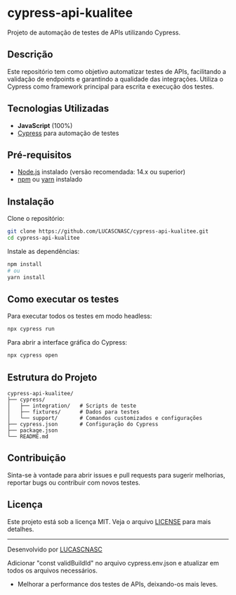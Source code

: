 # cypress-api-kualitee

Projeto de automação de testes de APIs utilizando Cypress.

## Descrição

Este repositório tem como objetivo automatizar testes de APIs, facilitando a validação de endpoints e garantindo a qualidade das integrações. Utiliza o Cypress como framework principal para escrita e execução dos testes.

## Tecnologias Utilizadas

- **JavaScript** (100%)
- [Cypress](https://www.cypress.io/) para automação de testes

## Pré-requisitos

- [Node.js](https://nodejs.org/) instalado (versão recomendada: 14.x ou superior)
- [npm](https://www.npmjs.com/) ou [yarn](https://yarnpkg.com/) instalado

## Instalação

Clone o repositório:
```bash
git clone https://github.com/LUCASCNASC/cypress-api-kualitee.git
cd cypress-api-kualitee
```

Instale as dependências:
```bash
npm install
# ou
yarn install
```

## Como executar os testes

Para executar todos os testes em modo headless:
```bash
npx cypress run
```

Para abrir a interface gráfica do Cypress:
```bash
npx cypress open
```

## Estrutura do Projeto

```
cypress-api-kualitee/
├── cypress/
│   ├── integration/   # Scripts de teste
│   ├── fixtures/      # Dados para testes
│   └── support/       # Comandos customizados e configurações
├── cypress.json       # Configuração do Cypress
├── package.json
└── README.md
```

## Contribuição

Sinta-se à vontade para abrir issues e pull requests para sugerir melhorias, reportar bugs ou contribuir com novos testes.

## Licença

Este projeto está sob a licença MIT. Veja o arquivo [LICENSE](LICENSE) para mais detalhes.

---

Desenvolvido por [LUCASCNASC](https://github.com/LUCASCNASC)

Adicionar "const validBuildId" no arquivo cypress.env.json e atualizar em todos os arquivos necessários.
- Melhorar a performance dos testes de APIs, deixando-os mais leves.